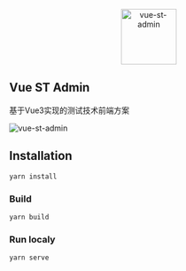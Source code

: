 <p align="center">
<a href="#">
<img src="https://cdn.nlark.com/yuque/0/2022/png/153412/1666581960720-e3213e6a-2d1f-4886-988e-0bb662353deb.png" alt="vue-st-admin" width="100">
</a>
<br>

## Vue ST Admin
基于Vue3实现的测试技术前端方案

<img src="https://cdn.nlark.com/yuque/0/2022/png/153412/1666581782704-17f22ece-5dca-48d4-ba70-12318b38bc66.png?x-oss-process=image%2Fresize%2Cw_1500%2Climit_0" alt="vue-st-admin">

## Installation
```
yarn install
```
### Build
```
yarn build
```
### Run localy
```
yarn serve
```
